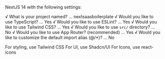NextJS 14 with the following settings:

√ What is your project named? ... nextsaasboilerplate
√ Would you like to use TypeScript? ... Yes
√ Would you like to use ESLint? ...  Yes
√ Would you like to use Tailwind CSS? ... Yes
√ Would you like to use `src/` directory? ... No
√ Would you like to use App Router? (recommended) ...  Yes
√ Would you like to customize the default import alias (@/*)? ... No

For styling, use Tailwind CSS
For UI, use Shadcn/UI
For Icons, use react-icons
